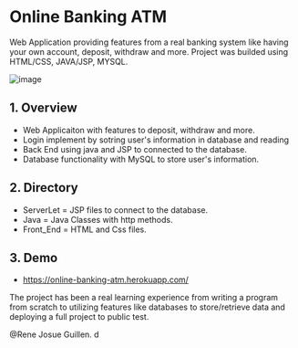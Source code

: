 # Online Banking ATM

Web Application providing features from a real banking system like having your own account, deposit, withdraw and more.
Project was builded using HTML/CSS, JAVA/JSP, MYSQL.

![image](https://user-images.githubusercontent.com/62676755/114428185-7e7ade00-9b81-11eb-8e51-2f5f7771991a.png)

## 1. Overview
* Web Applicaiton with features to deposit, withdraw and more.
* Login implement by sotring user's information in database and reading
* Back End using java and JSP to connected to the database.
* Database functionality with MySQL to store user's information.

## 2. Directory
* ServerLet = JSP files to connect to the database.
* Java = Java Classes with http methods.
* Front_End = HTML and Css files.

## 3. Demo
* https://online-banking-atm.herokuapp.com/

The project has been a real learning experience from writing a program from scratch to utilizing features like databases
to store/retrieve data and deploying a full project to public test.

@Rene Josue Guillen.
d
